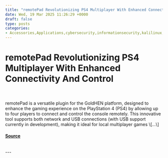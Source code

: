 ```yaml
---
title: "remotePad Revolutionizing PS4 Multiplayer With Enhanced Connectivity And Control"
date: Wed, 19 Mar 2025 11:26:29 +0000
draft: false
type: posts
categories: 
- Accessories,Applications,cybersecurity,informationsecurity,kalilinux,kalilinuxtools,remotePad
---
```

# remotePad Revolutionizing PS4 Multiplayer With Enhanced Connectivity And Control

<br/>

<br/>
remotePad is a versatile plugin for the GoldHEN platform, designed to enhance the gaming experience on the PlayStation 4 (PS4) by allowing up to four players to connect and control the console remotely. This innovative tool supports both network and USB connections (with USB support currently in development), making it ideal for local multiplayer games \[…\]

#### [Source](https://kalilinuxtutorials.com/remotepad/)

<br/>
---
